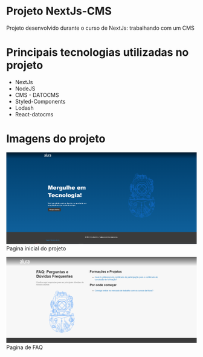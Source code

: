 # Projeto NextJs-CMS

Projeto desenvolvido durante o curso de NextJs: trabalhando com um CMS

# Principais tecnologias utilizadas no projeto
* NextJs
* NodeJS
* CMS - DATOCMS
* Styled-Components
* Lodash
* React-datocms

# Imagens do projeto

![imagem da pagina inicial](./ImagensProjeto/PaginaInicial.png)
Pagina inicial do projeto

![imagem da pagina de FAQ](./ImagensProjeto/FAQ.png)
Pagina de FAQ
